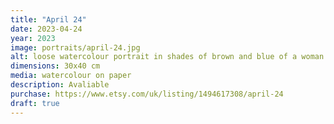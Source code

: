 ```yaml
---
title: "April 24"
date: 2023-04-24
year: 2023
image: portraits/april-24.jpg
alt: loose watercolour portrait in shades of brown and blue of a woman's face giving side eye to the right, with strong lighting coming from the left
dimensions: 30x40 cm
media: watercolour on paper
description: Avaliable
purchase: https://www.etsy.com/uk/listing/1494617308/april-24
draft: true
---
```

